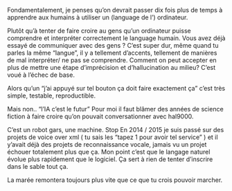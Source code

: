 Fondamentalement, je penses qu’on devrait passer dix fois plus de temps à apprendre aux humains à utiliser un (language de l’) ordinateur.

Plutôt qu’à tenter de faire croire au gens qu’un ordinateur puisse comprendre et interpréter correctement le language humain.
Vous avez déjà essayé de communiquer avec des gens ? C’est super dur, même quand tu parles la même “langue”, il y a tellement d’accents, tellement de manières de mal interpréter/ ne pas se comprendre.
Comment on peut accepter en plus  de mettre une étape d’imprécision et d’hallucination au milieu? C’est voué à l’échec de base.

Alors qu’un “j’ai appuyé sur tel bouton ça doit faire exactement ça” c’est très simple, testable, reproductible.

Mais non.. “l’IA c’est le futur”
Pour moi il faut blâmer des années de science fiction à faire croire qu’on pouvait conversationner avec  hal9000.

C’est un robot gars, une machine. Stop
En 2014 / 2015 je suis passé sur des projets de voice over xml ( tu sais les “tapez 1 pour avoir tel service” ) et il y’avait déjà des projets de reconnaissance vocale, jamais vu un projet échouer totalement plus que ça.
Mon point c’est que le langage naturel évolue plus rapidement que le logiciel. Ça sert à rien de tenter d’inscrire dans le sable tout ça. 

La marée remontera toujours plus vite que ce que tu crois pouvoir marcher.
